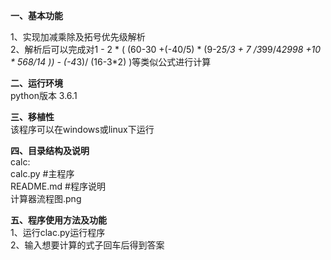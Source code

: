 **一、基本功能**  

1、实现加减乘除及拓号优先级解析  
2、解析后可以完成对1 - 2 * ( (60-30 +(-40/5) * (9-2*5/3 + 7 /3*99/4*2998 +10 * 568/14 )) - (-4*3)/ (16-3*2) )等类似公式进行计算  

**二、运行环境**  
python版本 3.6.1  

**三、移植性**  
该程序可以在windows或linux下运行  

**四、目录结构及说明**  
	calc:  
        calc.py 	#主程序  
        README.md 		#程序说明  
        计算器流程图.png  

**五、程序使用方法及功能**  
1、运行clac.py运行程序  
2、输入想要计算的式子回车后得到答案  
